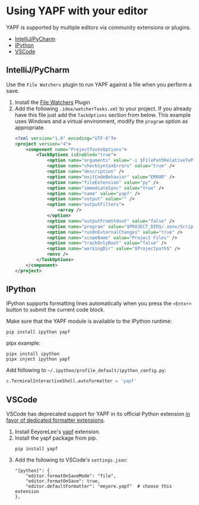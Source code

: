 # Using YAPF with your editor

YAPF is supported by multiple editors via community extensions or plugins.

- [IntelliJ/PyCharm](#intellijpycharm)
- [IPython](#ipython)
- [VSCode](#vscode)

## IntelliJ/PyCharm

Use the `File Watchers` plugin to run YAPF against a file when you perform a save.

1.  Install the [File Watchers](https://www.jetbrains.com/help/idea/using-file-watchers.html) Plugin
1.  Add the following `.idea/watcherTasks.xml` to your project. If you already have this file just add the `TaskOptions` section from below. This example uses Windows and a virtual environment, modify the `program` option as appropriate.
    ```xml
    <?xml version="1.0" encoding="UTF-8"?>
    <project version="4">
        <component name="ProjectTasksOptions">
            <TaskOptions isEnabled="true">
                <option name="arguments" value="-i $FilePathRelativeToProjectRoot$" />
                <option name="checkSyntaxErrors" value="true" />
                <option name="description" />
                <option name="exitCodeBehavior" value="ERROR" />
                <option name="fileExtension" value="py" />
                <option name="immediateSync" value="true" />
                <option name="name" value="yapf" />
                <option name="output" value="" />
                <option name="outputFilters">
                    <array />
                </option>
                <option name="outputFromStdout" value="false" />
                <option name="program" value="$PROJECT_DIR$/.venv/Scripts/yapf.exe" />
                <option name="runOnExternalChanges" value="true" />
                <option name="scopeName" value="Project Files" />
                <option name="trackOnlyRoot" value="false" />
                <option name="workingDir" value="$Projectpath$" />
                <envs />
            </TaskOptions>
        </component>
    </project>
    ```

## IPython

IPython supports formatting lines automatically when you press the `<Enter>` button to submit the current code block.

Make sure that the YAPF module is available to the IPython runtime:

```shell
pip install ipython yapf
```

pipx example:

```shell
pipx install ipython
pipx inject ipython yapf
```

Add following to `~/.ipython/profile_default/ipython_config.py`:

```python
c.TerminalInteractiveShell.autoformatter = 'yapf'
```

## VSCode

VSCode has deprecated support for YAPF in its official Python extension [in favor of dedicated formatter extensions](https://github.com/microsoft/vscode-python/wiki/Migration-to-Python-Tools-Extensions).

1. Install EeyoreLee's [yapf](https://marketplace.visualstudio.com/items?itemName=eeyore.yapf) extension.
1. Install the yapf package from pip.
   ```
   pip install yapf
   ```
1. Add the following to VSCode's `settings.json`:
   ```jsonc
   "[python]": {
       "editor.formatOnSaveMode": "file",
       "editor.formatOnSave": true,
       "editor.defaultFormatter": "eeyore.yapf"  # choose this extension
   },
   ```
